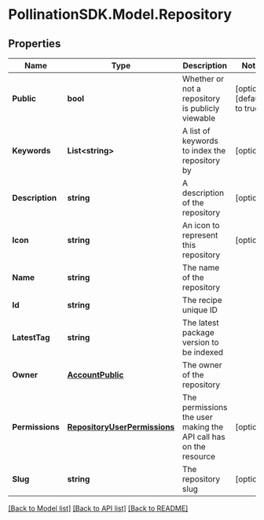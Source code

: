 
# PollinationSDK.Model.Repository

## Properties

Name | Type | Description | Notes
------------ | ------------- | ------------- | -------------
**Public** | **bool** | Whether or not a repository is publicly viewable | [optional] [default to true]
**Keywords** | **List&lt;string&gt;** | A list of keywords to index the repository by | [optional] 
**Description** | **string** | A description of the repository | [optional] 
**Icon** | **string** | An icon to represent this repository | [optional] 
**Name** | **string** | The name of the repository | 
**Id** | **string** | The recipe unique ID | 
**LatestTag** | **string** | The latest package version to be indexed | 
**Owner** | [**AccountPublic**](AccountPublic.md) | The owner of the repository | 
**Permissions** | [**RepositoryUserPermissions**](RepositoryUserPermissions.md) | The permissions the user making the API call has on the resource | [optional] 
**Slug** | **string** | The repository slug | [optional] 

[[Back to Model list]](../README.md#documentation-for-models)
[[Back to API list]](../README.md#documentation-for-api-endpoints)
[[Back to README]](../README.md)

